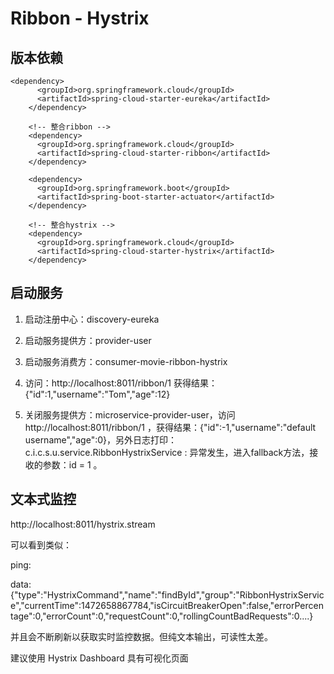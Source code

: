 # Ribbon - Hystrix

## 版本依赖

    <dependency>
          <groupId>org.springframework.cloud</groupId>
          <artifactId>spring-cloud-starter-eureka</artifactId>
        </dependency>

        <!-- 整合ribbon -->
        <dependency>
          <groupId>org.springframework.cloud</groupId>
          <artifactId>spring-cloud-starter-ribbon</artifactId>
        </dependency>

        <dependency>
          <groupId>org.springframework.boot</groupId>
          <artifactId>spring-boot-starter-actuator</artifactId>
        </dependency>

        <!-- 整合hystrix -->
        <dependency>
          <groupId>org.springframework.cloud</groupId>
          <artifactId>spring-cloud-starter-hystrix</artifactId>
        </dependency>

## 启动服务

1. 启动注册中心：discovery-eureka

2. 启动服务提供方：provider-user

3. 启动服务消费方：consumer-movie-ribbon-hystrix

4. 访问：http://localhost:8011/ribbon/1 获得结果：{"id":1,"username":"Tom","age":12}

5. 关闭服务提供方：microservice-provider-user，访问http://localhost:8011/ribbon/1 ，获得结果：{"id":-1,"username":"default username","age":0}，另外日志打印：c.i.c.s.u.service.RibbonHystrixService : 异常发生，进入fallback方法，接收的参数：id = 1 。

## 文本式监控

http://localhost:8011/hystrix.stream

可以看到类似：

ping:

data: {"type":"HystrixCommand","name":"findById","group":"RibbonHystrixService","currentTime":1472658867784,"isCircuitBreakerOpen":false,"errorPercentage":0,"errorCount":0,"requestCount":0,"rollingCountBadRequests":0....}

并且会不断刷新以获取实时监控数据。但纯文本输出，可读性太差。

建议使用 Hystrix Dashboard 具有可视化页面
